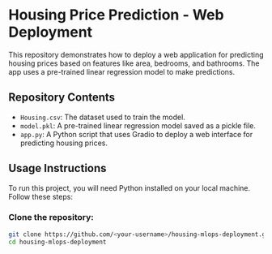 # Housing Price Prediction - Web Deployment

This repository demonstrates how to deploy a web application for predicting housing prices based on features like area, bedrooms, and bathrooms. The app uses a pre-trained linear regression model to make predictions.

## Repository Contents
- `Housing.csv`: The dataset used to train the model.
- `model.pkl`: A pre-trained linear regression model saved as a pickle file.
- `app.py`: A Python script that uses Gradio to deploy a web interface for predicting housing prices.

## Usage Instructions

To run this project, you will need Python installed on your local machine. Follow these steps:

### Clone the repository:
   ```bash
   git clone https://github.com/<your-username>/housing-mlops-deployment.git
   cd housing-mlops-deployment
